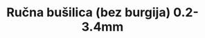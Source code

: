 ---
layout: product
title: "Ručna bušilica (bez burgija) 0.2-3.4mm"
price: "1300" 
desc: "Bušilica"
img_path: "/assets/img/AK9006.webp"
brand: "AK"
available: false
special_offer: false
new: false
soon: false
cat: "070000"
subcat: "070200"
subsubcat: "070201"
sifra: "AK9006"
popular: false
spec: false
---